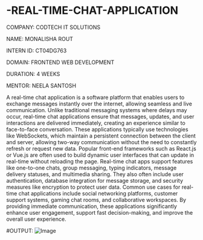 # -REAL-TIME-CHAT-APPLICATION

COMPANY: CODTECH IT SOLUTIONS

NAME: MONALISHA ROUT

INTERN ID: CT04DG763

DOMAIN: FRONTEND WEB DEVELOPMENT

DURATION: 4 WEEKS

MENTOR: NEELA SANTOSH

A real-time chat application is a software platform that enables users to exchange messages instantly over the internet, allowing seamless and live communication. Unlike traditional messaging systems where delays may occur, real-time chat applications ensure that messages, updates, and user interactions are delivered immediately, creating an experience similar to face-to-face conversation. These applications typically use technologies like WebSockets, which maintain a persistent connection between the client and server, allowing two-way communication without the need to constantly refresh or request new data. Popular front-end frameworks such as React.js or Vue.js are often used to build dynamic user interfaces that can update in real-time without reloading the page. Real-time chat apps support features like one-to-one chats, group messaging, typing indicators, message delivery statuses, and multimedia sharing. They also often include user authentication, database integration for message storage, and security measures like encryption to protect user data. Common use cases for real-time chat applications include social networking platforms, customer support systems, gaming chat rooms, and collaborative workspaces. By providing immediate communication, these applications significantly enhance user engagement, support fast decision-making, and improve the overall user experience.

#OUTPUT: ![Image](https://github.com/user-attachments/assets/6ddb794c-ea47-420c-912c-f6698b820bd9)




